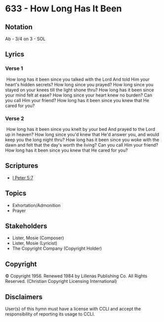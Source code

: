 # 633 - How Long Has It Been

## Notation

Ab - 3/4 on 3 - SOL

## Lyrics

### Verse 1

 How long has it been since you talked with the Lord And told Him your heart's hidden secrets? How long since you prayed? How long since you stayed on your knees till the light shone thru? How long has it been since your mind felt at ease? How long since your heart knew no burden? Can you call Him your friend? How long has it been since you knew that He cared for you?

### Verse 2

 How long has it been since you knelt by your bed And prayed to the Lord up in heaven? How long since you'd knew that He'd answer you, and would keep you the long night thru? How long has it been since you woke with the dawn and felt that the day's worth the living? Can you call Him your friend? How long has it been since you knew that He cared for you?


## Scriptures

- [I Peter 5:7](https://www.biblegateway.com/passage/?search=I%20Peter%205%3A7)

## Topics

- Exhortation/Admonition
- Prayer

## Stakeholders

- Lister, Mosie (Composer)
- Lister, Mosie (Lyricist)
- The Copyright Company (Copyright Holder)

## Copyright

© Copyright 1956. Renewed 1984 by Lillenas Publishing Co. All Rights Reserved.
(Christian Copyright Licensing International)

## Disclaimers

User(s) of this hymn must have a license with CCLI and accept the responsibility of reporting its usage to CCLI.

